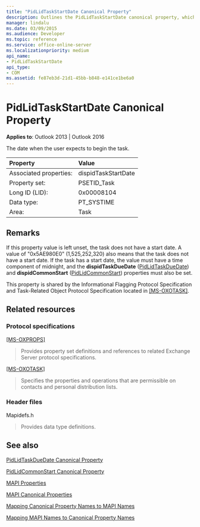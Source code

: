 ```yaml
---
title: "PidLidTaskStartDate Canonical Property"
description: Outlines the PidLidTaskStartDate canonical property, which contains the date when the user expects to begin the task.
manager: lindalu
ms.date: 03/09/2015
ms.audience: Developer
ms.topic: reference
ms.service: office-online-server
ms.localizationpriority: medium
api_name:
- PidLidTaskStartDate
api_type:
- COM
ms.assetid: fe87eb3d-21d1-45bb-b848-e141ce1be6a0
---
```


# PidLidTaskStartDate Canonical Property

  
  
**Applies to**: Outlook 2013 | Outlook 2016 
  
The date when the user expects to begin the task.
  
|Property |Value |
|:-----|:-----|
|Associated properties:  <br/> |dispidTaskStartDate  <br/> |
|Property set:  <br/> |PSETID_Task  <br/> |
|Long ID (LID):  <br/> |0x00008104  <br/> |
|Data type:  <br/> |PT_SYSTIME  <br/> |
|Area:  <br/> |Task  <br/> |
   
## Remarks

If this property value is left unset, the task does not have a start date. A value of "0x5AE980E0" (1,525,252,320) also means that the task does not have a start date. If the task has a start date, the value must have a time component of midnight, and the **dispidTaskDueDate** ([PidLidTaskDueDate](pidlidtaskduedate-canonical-property.md)) and **dispidCommonStart** ([PidLidCommonStart](pidlidcommonstart-canonical-property.md)) properties must also be set.
  
This property is shared by the Informational Flagging Protocol Specification and Task-Related Object Protocol Specification located in [[MS-OXOTASK]](https://msdn.microsoft.com/library/55600ec0-6195-4730-8436-59c7931ef27e%28Office.15%29.aspx).
  
## Related resources

### Protocol specifications

[[MS-OXPROPS]](https://msdn.microsoft.com/library/f6ab1613-aefe-447d-a49c-18217230b148%28Office.15%29.aspx)
  
> Provides property set definitions and references to related Exchange Server protocol specifications.
    
[[MS-OXOTASK]](https://msdn.microsoft.com/library/55600ec0-6195-4730-8436-59c7931ef27e%28Office.15%29.aspx)
  
> Specifies the properties and operations that are permissible on contacts and personal distribution lists.
    
### Header files

Mapidefs.h
  
> Provides data type definitions.
    
## See also



[PidLidTaskDueDate Canonical Property](pidlidtaskduedate-canonical-property.md)
  
[PidLidCommonStart Canonical Property](pidlidcommonstart-canonical-property.md)


[MAPI Properties](mapi-properties.md)
  
[MAPI Canonical Properties](mapi-canonical-properties.md)
  
[Mapping Canonical Property Names to MAPI Names](mapping-canonical-property-names-to-mapi-names.md)
  
[Mapping MAPI Names to Canonical Property Names](mapping-mapi-names-to-canonical-property-names.md)

